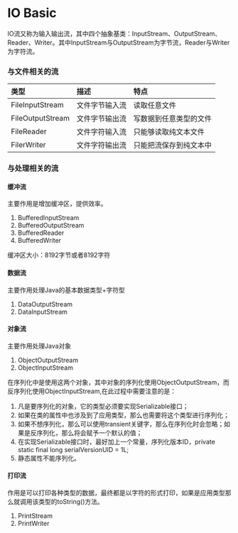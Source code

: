 # IO Basic

IO流又称为输入输出流，其中四个抽象基类：InputStream、OutputStream、Reader、Writer。其中InputStream与OutputStream为字节流，Reader与Writer为字符流。

### 与文件相关的流

| 类型 | 描述 | 特点 |
| :--- | :--- | :--- |
| FileInputStream | 文件字节输入流 | 读取任意文件 |
| FileOutputStream | 文件字节输出流 | 写数据到任意类型的文件 |
| FileReader | 文件字符输入流 | 只能够读取纯文本文件 |
| FilerWriter | 文件字符输出流 | 只能把流保存到纯文本中 |

### 与处理相关的流

#### 缓冲流

主要作用是增加缓冲区，提供效率。

1. BufferedInputStream
2. BufferedOutputStream
3. BufferedReader
4. BufferedWriter

缓冲区大小：8192字节或者8192字符

#### 数据流

主要作用处理Java的基本数据类型+字符型

1. DataOutputStream
2. DataInputStream

#### 对象流

主要作用处理Java对象

1. ObjectOutputStream
2. ObjectInputStream

在序列化中是使用这两个对象，其中对象的序列化使用ObjectOutputStream，而反序列化使用ObjectInputStream,在此过程中需要注意的是：

1. 凡是要序列化的对象，它的类型必须要实现Serializable接口；
2. 如果在类的属性中也涉及到了应用类型，那么也需要将这个类型进行序列化；
3. 如果不想序列化，那么可以使用transient关键字，那么在序列化时会忽略；如果是反序列化，那么将会赋予一个默认的值；
4. 在实现Serializable接口时，最好加上一个常量，序列化版本ID，private static final long serialVersionUID = 1L;
5. 静态属性不能序列化。

#### 打印流

作用是可以打印各种类型的数据，最终都是以字符的形式打印，如果是应用类型那么就调用该类型的toString\(\)方法。

1. PrintStream
2. PrintWriter

